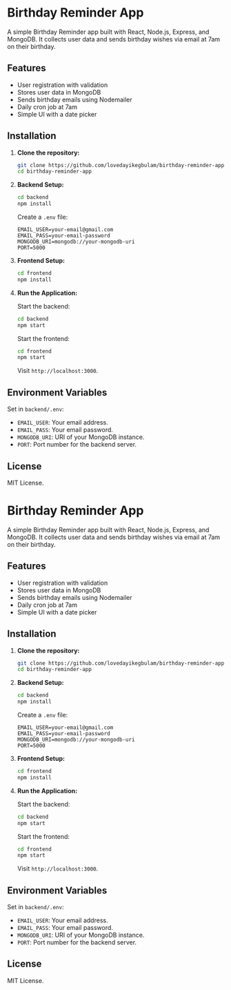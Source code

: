 # Birthday Reminder App

A simple Birthday Reminder app built with React, Node.js, Express, and MongoDB. It collects user data and sends birthday wishes via email at 7am on their birthday.

## Features

- User registration with validation
- Stores user data in MongoDB
- Sends birthday emails using Nodemailer
- Daily cron job at 7am
- Simple UI with a date picker

## Installation

1. **Clone the repository:**
    ```bash
    git clone https://github.com/lovedayikegbulam/birthday-reminder-app.git
    cd birthday-reminder-app
    ```

2. **Backend Setup:**
    ```bash
    cd backend
    npm install
    ```

    Create a `.env` file:
    ```plaintext
    EMAIL_USER=your-email@gmail.com
    EMAIL_PASS=your-email-password
    MONGODB_URI=mongodb://your-mongodb-uri
    PORT=5000
    ```

3. **Frontend Setup:**
    ```bash
    cd frontend
    npm install
    ```

4. **Run the Application:**

    Start the backend:
    ```bash
    cd backend
    npm start
    ```

    Start the frontend:
    ```bash
    cd frontend
    npm start
    ```

    Visit `http://localhost:3000`.

## Environment Variables

Set in `backend/.env`:

- `EMAIL_USER`: Your email address.
- `EMAIL_PASS`: Your email password.
- `MONGODB_URI`: URI of your MongoDB instance.
- `PORT`: Port number for the backend server.

## License

MIT License.
# Birthday Reminder App

A simple Birthday Reminder app built with React, Node.js, Express, and MongoDB. It collects user data and sends birthday wishes via email at 7am on their birthday.

## Features

- User registration with validation
- Stores user data in MongoDB
- Sends birthday emails using Nodemailer
- Daily cron job at 7am
- Simple UI with a date picker

## Installation

1. **Clone the repository:**
    ```bash
    git clone https://github.com/lovedayikegbulam/birthday-reminder-app.git
    cd birthday-reminder-app
    ```

2. **Backend Setup:**
    ```bash
    cd backend
    npm install
    ```

    Create a `.env` file:
    ```plaintext
    EMAIL_USER=your-email@gmail.com
    EMAIL_PASS=your-email-password
    MONGODB_URI=mongodb://your-mongodb-uri
    PORT=5000
    ```

3. **Frontend Setup:**
    ```bash
    cd frontend
    npm install
    ```

4. **Run the Application:**

    Start the backend:
    ```bash
    cd backend
    npm start
    ```

    Start the frontend:
    ```bash
    cd frontend
    npm start
    ```

    Visit `http://localhost:3000`.

## Environment Variables

Set in `backend/.env`:

- `EMAIL_USER`: Your email address.
- `EMAIL_PASS`: Your email password.
- `MONGODB_URI`: URI of your MongoDB instance.
- `PORT`: Port number for the backend server.

## License

MIT License.
